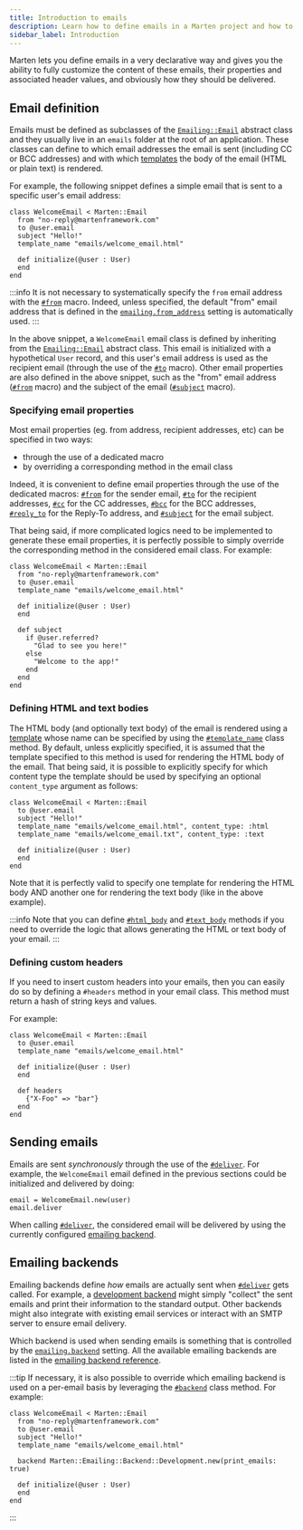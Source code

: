 ```yaml
---
title: Introduction to emails
description: Learn how to define emails in a Marten project and how to deliver them.
sidebar_label: Introduction
---
```


Marten lets you define emails in a very declarative way and gives you the ability to fully customize the content of these emails, their properties and associated header values, and obviously how they should be delivered.

## Email definition

Emails must be defined as subclasses of the [`Emailing::Email`](pathname:///api/dev/Marten/Emailing/Email.html) abstract class and they usually live in an `emails` folder at the root of an application. These classes can define to which email addresses the email is sent (including CC or BCC addresses) and with which [templates](../templates.mdx) the body of the email (HTML or plain text) is rendered.

For example, the following snippet defines a simple email that is sent to a specific user's email address:

```crystal
class WelcomeEmail < Marten::Email
  from "no-reply@martenframework.com"
  to @user.email
  subject "Hello!"
  template_name "emails/welcome_email.html"

  def initialize(@user : User)
  end
end
```

:::info
It is not necessary to systematically specify the `from` email address with the [`#from`](pathname:///api/dev/Marten/Emailing/Email.html#from(value)-macro) macro. Indeed, unless specified, the default "from" email address that is defined in the [`emailing.from_address`](../development/reference/settings.md#from_address) setting is automatically used.
:::

In the above snippet, a `WelcomeEmail` email class is defined by inheriting from the [`Emailing::Email`](pathname:///api/dev/Marten/Emailing/Email.html) abstract class. This email is initialized with a hypothetical `User` record, and this user's email address is used as the recipient email (through the use of the [`#to`](pathname:///api/dev/Marten/Emailing/Email.html#to(value)-macro) macro). Other email properties are also defined in the above snippet, such as the "from" email address ([`#from`](pathname:///api/dev/Marten/Emailing/Email.html#from(value)-macro) macro) and the subject of the email ([`#subject`](pathname:///api/dev/Marten/Emailing/Email.html#subject(value)-macro) macro).

### Specifying email properties

Most email properties (eg. from address, recipient addresses, etc) can be specified in two ways:

* through the use of a dedicated macro
* by overriding a corresponding method in the email class

Indeed, it is convenient to define email properties through the use of the dedicated macros: [`#from`](pathname:///api/dev/Marten/Emailing/Email.html#from(value)-macro) for the sender email, [`#to`](pathname:///api/dev/Marten/Emailing/Email.html#to(value)-macro) for the recipient addresses, [`#cc`](pathname:///api/dev/Marten/Emailing/Email.html#cc(value)-macro) for the CC addresses, [`#bcc`](pathname:///api/dev/Marten/Emailing/Email.html#bcc(value)-macro) for the BCC addresses, [`#reply_to`](pathname:///api/dev/Marten/Emailing/Email.html#reply_to(value)-macro) for the Reply-To address, and [`#subject`](pathname:///api/dev/Marten/Emailing/Email.html#subject(value)-macro) for the email subject.

That being said, if more complicated logics need to be implemented to generate these email properties, it is perfectly possible to simply override the corresponding method in the considered email class. For example:

```crystal
class WelcomeEmail < Marten::Email
  from "no-reply@martenframework.com"
  to @user.email
  template_name "emails/welcome_email.html"

  def initialize(@user : User)
  end

  def subject
    if @user.referred?
      "Glad to see you here!"
    else
      "Welcome to the app!"
    end
  end
end
```

### Defining HTML and text bodies

The HTML body (and optionally text body) of the email is rendered using a [template](../templates.mdx) whose name can be specified by using the [`#template_name`](pathname:///api/dev/Marten/Emailing/Email.html#template_name(template_name%3AString%3F%2Ccontent_type%3AContentType|String|Symbol%3DContentType%3A%3AHTML)%3ANil-class-method) class method. By default, unless explicitly specified, it is assumed that the template specified to this method is used for rendering the HTML body of the email. That being said, it is possible to explicitly specify for which content type the template should be used by specifying an optional `content_type` argument as follows:

```crystal
class WelcomeEmail < Marten::Email
  to @user.email
  subject "Hello!"
  template_name "emails/welcome_email.html", content_type: :html
  template_name "emails/welcome_email.txt", content_type: :text

  def initialize(@user : User)
  end
end
```

Note that it is perfectly valid to specify one template for rendering the HTML body AND another one for rendering the text body (like in the above example).

:::info
Note that you can define [`#html_body`](pathname:///api/dev/Marten/Emailing/Email.html#html_body%3AString%3F-instance-method) and [`#text_body`](pathname:///api/dev/Marten/Emailing/Email.html#html_body%3AString%3F-instance-method) methods if you need to override the logic that allows generating the HTML or text body of your email.
:::

### Defining custom headers

If you need to insert custom headers into your emails, then you can easily do so by defining a `#headers` method in your email class. This method must return a hash of string keys and values.

For example:

```crystal
class WelcomeEmail < Marten::Email
  to @user.email
  template_name "emails/welcome_email.html"

  def initialize(@user : User)
  end
  
  def headers
    {"X-Foo" => "bar"}
  end
end
```

## Sending emails

Emails are sent _synchronously_ through the use of the [`#deliver`](pathname:///api/dev/Marten/Emailing/Email.html#deliver-instance-method). For example, the `WelcomeEmail` email defined in the previous sections could be initialized and delivered by doing:

```crystal
email = WelcomeEmail.new(user)
email.deliver
```

When calling [`#deliver`](pathname:///api/dev/Marten/Emailing/Email.html#deliver-instance-method), the considered email will be delivered by using the currently configured [emailing backend](#emailing-backends).

## Emailing backends

Emailing backends define _how_ emails are actually sent when [`#deliver`](pathname:///api/dev/Marten/Emailing/Email.html#deliver-instance-method) gets called. For example, a [development backend](./reference/backends.md#development-backend) might simply "collect" the sent emails and print their information to the standard output. Other backends might also integrate with existing email services or interact with an SMTP server to ensure email delivery.

Which backend is used when sending emails is something that is controlled by the [`emailing.backend`](../development/reference/settings.md#backend-1) setting. All the available emailing backends are listed in the [emailing backend reference](./reference/backends.md).

:::tip
If necessary, it is also possible to override which emailing backend is used on a per-email basis by leveraging the [`#backend`](pathname:///api/dev/Marten/Emailing/Email.html#backend(backend%3ABackend%3A%3ABase)%3ANil-class-method) class method. For example:

```crystal
class WelcomeEmail < Marten::Email
  from "no-reply@martenframework.com"
  to @user.email
  subject "Hello!"
  template_name "emails/welcome_email.html"

  backend Marten::Emailing::Backend::Development.new(print_emails: true)

  def initialize(@user : User)
  end
end
```
:::
